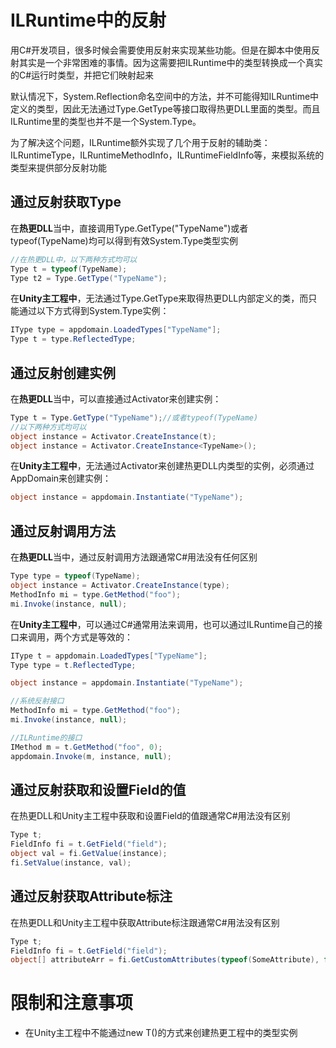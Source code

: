 ﻿ILRuntime中的反射
===============
用C#开发项目，很多时候会需要使用反射来实现某些功能。但是在脚本中使用反射其实是一个非常困难的事情。因为这需要把ILRuntime中的类型转换成一个真实的C#运行时类型，并把它们映射起来

默认情况下，System.Reflection命名空间中的方法，并不可能得知ILRuntime中定义的类型，因此无法通过Type.GetType等接口取得热更DLL里面的类型。而且ILRuntime里的类型也并不是一个System.Type。

为了解决这个问题，ILRuntime额外实现了几个用于反射的辅助类：ILRuntimeType，ILRuntimeMethodInfo，ILRuntimeFieldInfo等，来模拟系统的类型来提供部分反射功能

通过反射获取Type
----------------
在**热更DLL**当中，直接调用Type.GetType("TypeName")或者typeof(TypeName)均可以得到有效System.Type类型实例
```C#
//在热更DLL中，以下两种方式均可以
Type t = typeof(TypeName);
Type t2 = Type.GetType("TypeName");
```

在**Unity主工程中**，无法通过Type.GetType来取得热更DLL内部定义的类，而只能通过以下方式得到System.Type实例：

```C#
IType type = appdomain.LoadedTypes["TypeName"];
Type t = type.ReflectedType;
```

通过反射创建实例
---------------
在**热更DLL**当中，可以直接通过Activator来创建实例：

```C#
Type t = Type.GetType("TypeName");//或者typeof(TypeName)
//以下两种方式均可以
object instance = Activator.CreateInstance(t);
object instance = Activator.CreateInstance<TypeName>();
```

在**Unity主工程中**，无法通过Activator来创建热更DLL内类型的实例，必须通过AppDomain来创建实例：
```C#
object instance = appdomain.Instantiate("TypeName");
```

通过反射调用方法
---------------
在**热更DLL**当中，通过反射调用方法跟通常C#用法没有任何区别

```C#
Type type = typeof(TypeName);
object instance = Activator.CreateInstance(type);
MethodInfo mi = type.GetMethod("foo");
mi.Invoke(instance, null);
```

在**Unity主工程中**，可以通过C#通常用法来调用，也可以通过ILRuntime自己的接口来调用，两个方式是等效的：
```C#
IType t = appdomain.LoadedTypes["TypeName"];
Type type = t.ReflectedType;

object instance = appdomain.Instantiate("TypeName");

//系统反射接口
MethodInfo mi = type.GetMethod("foo");
mi.Invoke(instance, null);

//ILRuntime的接口
IMethod m = t.GetMethod("foo", 0);
appdomain.Invoke(m, instance, null);
```

通过反射获取和设置Field的值
----------
在热更DLL和Unity主工程中获取和设置Field的值跟通常C#用法没有区别
```C#
Type t;
FieldInfo fi = t.GetField("field");
object val = fi.GetValue(instance);
fi.SetValue(instance, val);
```

通过反射获取Attribute标注
---------
在热更DLL和Unity主工程中获取Attribute标注跟通常C#用法没有区别
```C#
Type t;
FieldInfo fi = t.GetField("field");
object[] attributeArr = fi.GetCustomAttributes(typeof(SomeAttribute), false);
```

限制和注意事项
============

* 在Unity主工程中不能通过new T()的方式来创建热更工程中的类型实例